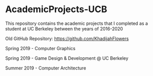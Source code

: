 # AcademicProjects-UCB
This repository contains the academic projects that I completed as a student at UC Berkeley between the years of 2016-2020 

Old GitHub Repository: https://github.com/KhadijahFlowers

Spring 2019 - Computer Graphics

Spring 2019 - Game Design & Development @ UC Berkeley

Summer 2019 - Computer Architecture
